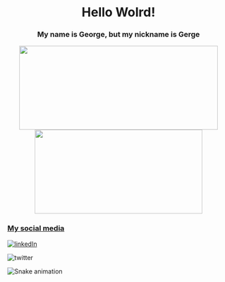 <h1 align="center">Hello Wolrd!</h1>


<h3 align="center">My name is George, but my nickname is Gerge</h3>

<div align="center" >
  <a href="https://github.com/kawazuke">
  <img width="450em" height="190em" src="https://github-readme-stats.vercel.app/api?username=Kawazuke&show_icons=true&count_private=true&theme=tokyonight" />
  <img width="380em" height="190em" src="https://github-readme-stats.vercel.app/api/top-langs/?username=Kawazuke&layout=compact&count_private=true&theme=tokyonight" />
</div>

<div>
  <h3>My social media</h3>

  <img src="https://img.shields.io/badge/LinkedIn-0077B5?style=for-the-badge&logo=linkedin&logoColor=white" alt="linkedIn"><a src="https://www.linkedin.com/in/george-rocha-a5949a251/"></a></img>

  <img src="https://img.shields.io/badge/Twitter-1DA1F2?style=for-the-badge&logo=twitter&logoColor=white" alt="twitter"><a src="https://twitter.com/reigerge" ></a></img>

</div>

![Snake animation](https://github.com/Kawazuke/Kawazuke/blob/output/github-contribution-grid-snake.svg)
